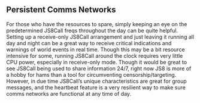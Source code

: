 ## Persistent Comms Networks

For those who have the resources to spare, simply keeping an eye on the predetermined JS8Call
freqs throughout the day can be quite helpful. Setting up a receive-only JS8Call arrangement and just
leaving it running all day and night can be a great way to receive critical indications and warnings
of world events in real time. Though this may be a bit resource intensive for some, running JS8Call
around the clock requires very little CPU power, especially in receive-only mode. Though it would be
great to see JS8Call being used to share information 24/7, right now JS8 is more of a hobby for hams
than a tool for circumventing censorship/targeting. However, in due time JS8Call’s unique characteristics
are great for group messages, and the heartbeat feature is a very resilient way to make sure
comms networks are functional at any time of day.